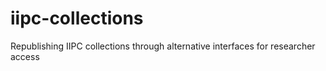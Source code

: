 # iipc-collections
Republishing IIPC collections through alternative interfaces for researcher access

